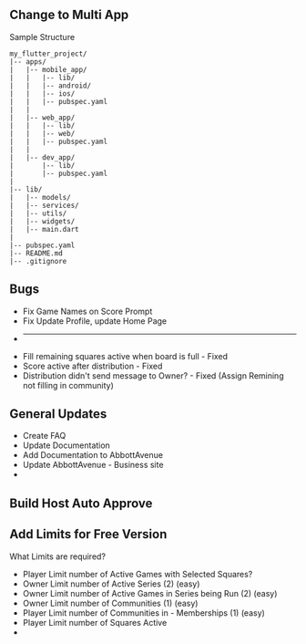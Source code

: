 


## Change to Multi App 
Sample Structure 
```
my_flutter_project/
|-- apps/
|   |-- mobile_app/
|   |   |-- lib/
|   |   |-- android/
|   |   |-- ios/
|   |   |-- pubspec.yaml
|   |
|   |-- web_app/
|   |   |-- lib/
|   |   |-- web/
|   |   |-- pubspec.yaml
|   |
|   |-- dev_app/
|       |-- lib/
|       |-- pubspec.yaml
|
|-- lib/
|   |-- models/
|   |-- services/
|   |-- utils/
|   |-- widgets/
|   |-- main.dart
|
|-- pubspec.yaml
|-- README.md
|-- .gitignore
```
## Bugs
+ Fix Game Names on Score Prompt
+ Fix Update Profile, update Home Page
+ -------
+ Fill remaining squares active when board is full - Fixed
+ Score active after distribution - Fixed
+ Distribution didn't send message to Owner? - Fixed (Assign Remining not filling in community)
## General Updates 
+ Create FAQ
+ Update Documentation
+ Add Documentation to AbbottAvenue
+ Update AbbottAvenue - Business site
+ 
## Build Host Auto Approve
## Add Limits for Free Version 
What Limits are required?
+ Player Limit number of Active Games with Selected Squares?
+ Owner Limit number of Active Series (2) (easy)
+ Owner Limit number of Active Games in Series being Run (2) (easy)
+ Owner Limit number of Communities (1) (easy)
+ Player Limit number of Communities in - Memberships (1) (easy)
+ Player Limit number of Squares Active
+ 